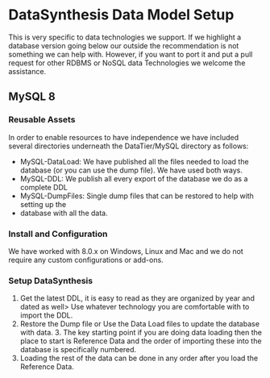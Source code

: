 # DataSynthesis Data Model Setup
This is very specific to data technologies we support. If we highlight a database version
going below our outside the recommendation is not something we can help with. However,
if you want to port it and put a pull request for other RDBMS or NoSQL data Technologies
we welcome the assistance.

## MySQL 8

### Reusable Assets
In order to enable resources to have independence we have included several directories
underneath the DataTier/MySQL directory as follows:

- MySQL-DataLoad: We have published all the files needed to load the database (or you
can use the dump file). We have used both ways.
- MySQL-DDL: We publish all every export of the database we do as a complete DDL
- MySQL-DumpFiles: Single dump files that can be restored to help with setting up the
- database with all the data.

### Install and Configuration
We have worked with 8.0.x on Windows, Linux and Mac and we do not require any
custom configurations or add-ons.

### Setup DataSynthesis

1. Get the latest DDL, it is easy to read as they are organized by year and dated as well>
Use whatever technology you are comfortable with to import the DDL.
2. Restore the Dump file or Use the Data Load files to update the database with data.
   3. The key starting point if you are doing data loading then the place to start
   is Reference Data and the order of importing these into the database is specifically numbered.
3. Loading the rest of the data can be done in any order after you load the Reference
Data.
